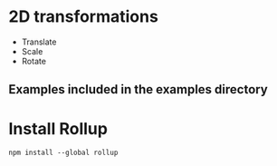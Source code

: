 # 2D transformations

- Translate
- Scale
- Rotate

## Examples included in the examples directory

# Install Rollup
```npm install --global rollup```

